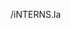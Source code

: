 /iNTERNS.la
<!--
**MarianaCueto/Interns.LA** is a ✨ _special_ ✨ repository which can give some ideas on how to create a dashboard, recover your password, send and email , etc... Using REACT, .NET and SQL.
Here are some ideas to get you started:

